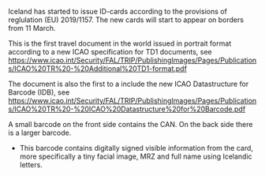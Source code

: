 Iceland has started to issue ID-cards according to the provisions of reglulation (EU) 2019/1157. The new cards will start to appear on borders from 11 March.

This is the first travel document in the world issued in portrait format according to a new ICAO specification for TD1 documents, see 
https://www.icao.int/Security/FAL/TRIP/PublishingImages/Pages/Publications/ICAO%20TR%20-%20Additional%20TD1-format.pdf

The document is also the first to a include the new ICAO Datastructure for Barcode (IDB), see 
https://www.icao.int/Security/FAL/TRIP/PublishingImages/Pages/Publications/ICAO%20TR%20-%20ICAO%20Datastructure%20for%20Barcode.pdf

A small barcode on the front side contains the CAN. On the back side there is a larger barcode.
-   This barcode contains digitally signed visible information from the card, more specifically a tiny facial image, MRZ and full name using Icelandic letters.
